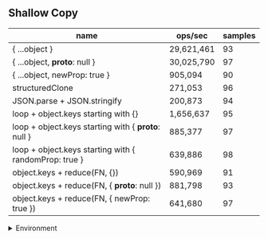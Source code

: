 ## Shallow Copy

|name|ops/sec|samples|
|-|-|-|
|{ ...object }|29,621,461|93|
|{ ...object, __proto__: null }|30,025,790|97|
|{ ...object, newProp: true }|905,094|90|
|structuredClone|271,053|96|
|JSON.parse + JSON.stringify|200,873|94|
|loop + object.keys starting with {}|1,656,637|95|
|loop + object.keys starting with { __proto__: null }|885,377|97|
|loop + object.keys starting with { randomProp: true }|639,886|98|
|object.keys + reduce(FN, {})|590,969|91|
|object.keys + reduce(FN, { __proto__: null })|881,798|93|
|object.keys + reduce(FN, { newProp: true })|641,680|97|


<details>
<summary>Environment</summary>

* __Machine:__ linux x64 | 4 vCPUs | 7.6GB Mem
* __Run:__ Tue Nov 07 2023 22:53:03 GMT+0000 (Coordinated Universal Time)
</details>

<!--
{"environment":{"platform":"linux","arch":"x64","cpus":4,"totalMemory":7.6085662841796875},"benchmarks":[{"name":"{ ...object }","opsSec":29621461.400679614,"samples":5},{"name":"{ ...object, __proto__: null }","opsSec":30025789.54513864,"samples":5},{"name":"{ ...object, newProp: true }","opsSec":905093.9504118102,"samples":3},{"name":"structuredClone","opsSec":271052.73334839783,"samples":5},{"name":"JSON.parse + JSON.stringify","opsSec":200873.39716713663,"samples":4},{"name":"loop + object.keys starting with {}","opsSec":1656636.6852667036,"samples":4},{"name":"loop + object.keys starting with { __proto__: null }","opsSec":885377.4589790177,"samples":7},{"name":"loop + object.keys starting with { randomProp: true }","opsSec":639886.1844843965,"samples":4},{"name":"object.keys + reduce(FN, {})","opsSec":590969.1153899104,"samples":4},{"name":"object.keys + reduce(FN, { __proto__: null })","opsSec":881797.6139756466,"samples":5},{"name":"object.keys + reduce(FN, { newProp: true })","opsSec":641680.4243601972,"samples":6}]}-->
